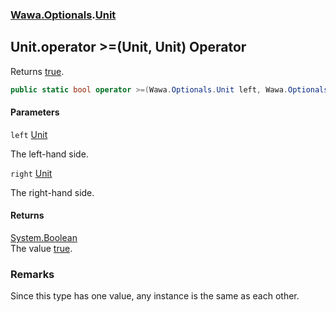 ### [Wawa.Optionals](Wawa.Optionals.md 'Wawa.Optionals').[Unit](Unit.md 'Wawa.Optionals.Unit')

## Unit.operator >=(Unit, Unit) Operator

Returns [true](https://docs.microsoft.com/en-us/dotnet/csharp/language-reference/builtin-types/bool 'https://docs.microsoft.com/en-us/dotnet/csharp/language-reference/builtin-types/bool').

```csharp
public static bool operator >=(Wawa.Optionals.Unit left, Wawa.Optionals.Unit right);
```
#### Parameters

<a name='Wawa.Optionals.Unit.op_GreaterThanOrEqual(Wawa.Optionals.Unit,Wawa.Optionals.Unit).left'></a>

`left` [Unit](Unit.md 'Wawa.Optionals.Unit')

The left-hand side.

<a name='Wawa.Optionals.Unit.op_GreaterThanOrEqual(Wawa.Optionals.Unit,Wawa.Optionals.Unit).right'></a>

`right` [Unit](Unit.md 'Wawa.Optionals.Unit')

The right-hand side.

#### Returns
[System.Boolean](https://docs.microsoft.com/en-us/dotnet/api/System.Boolean 'System.Boolean')  
The value [true](https://docs.microsoft.com/en-us/dotnet/csharp/language-reference/builtin-types/bool 'https://docs.microsoft.com/en-us/dotnet/csharp/language-reference/builtin-types/bool').

### Remarks
  
Since this type has one value, any instance is the same as each other.